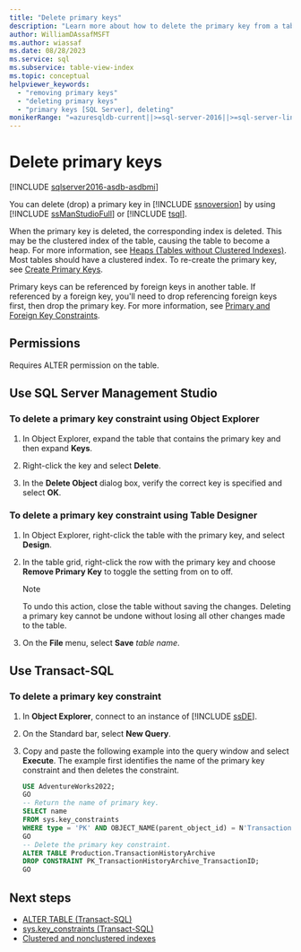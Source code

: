```yaml
---
title: "Delete primary keys"
description: "Learn more about how to delete the primary key from a table in the SQL Server Database Engine."
author: WilliamDAssafMSFT
ms.author: wiassaf
ms.date: 08/28/2023
ms.service: sql
ms.subservice: table-view-index
ms.topic: conceptual
helpviewer_keywords:
  - "removing primary keys"
  - "deleting primary keys"
  - "primary keys [SQL Server], deleting"
monikerRange: "=azuresqldb-current||>=sql-server-2016||>=sql-server-linux-2017||=azuresqldb-mi-current"
---
```

# Delete primary keys

[!INCLUDE [sqlserver2016-asdb-asdbmi](../../includes/applies-to-version/sqlserver2016-asdb-asdbmi.md)]

  You can delete (drop) a primary key in [!INCLUDE [ssnoversion](../../includes/ssnoversion-md.md)] by using [!INCLUDE [ssManStudioFull](../../includes/ssmanstudiofull-md.md)] or [!INCLUDE [tsql](../../includes/tsql-md.md)].

  When the primary key is deleted, the corresponding index is deleted. This may be the clustered index of the table, causing the table to become a heap. For more information, see [Heaps (Tables without Clustered Indexes)](../indexes/heaps-tables-without-clustered-indexes.md). Most tables should have a clustered index. To re-create the primary key, see [Create Primary Keys](create-primary-keys.md).

  Primary keys can be referenced by foreign keys in another table. If referenced by a foreign key, you'll need to drop referencing foreign keys first, then drop the primary key. For more information, see [Primary and Foreign Key Constraints](primary-and-foreign-key-constraints.md).

## <a name="Permissions"></a> Permissions

 Requires ALTER permission on the table.

## <a id="SSMSProcedure"></a> Use SQL Server Management Studio
  
### To delete a primary key constraint using Object Explorer
  
1. In Object Explorer, expand the table that contains the primary key and then expand **Keys**.  
  
1. Right-click the key and select **Delete**.  
  
1. In the **Delete Object** dialog box, verify the correct key is specified and select **OK**.  
  
### To delete a primary key constraint using Table Designer
  
1. In Object Explorer, right-click the table with the primary key, and select **Design**.  
  
1. In the table grid, right-click the row with the primary key and choose **Remove Primary Key** to toggle the setting from on to off.  
  
    > [!NOTE]  
    >  To undo this action, close the table without saving the changes. Deleting a primary key cannot be undone without losing all other changes made to the table.  
  
1. On the **File** menu, select **Save** _table name_.  
  
## <a id="TsqlProcedure"></a> Use Transact-SQL
  
### To delete a primary key constraint
  
1. In **Object Explorer**, connect to an instance of [!INCLUDE [ssDE](../../includes/ssde-md.md)].  
  
1. On the Standard bar, select **New Query**.  
  
1. Copy and paste the following example into the query window and select **Execute**. The example first identifies the name of the primary key constraint and then deletes the constraint.  
  
    ```sql  
    USE AdventureWorks2022;  
    GO  
    -- Return the name of primary key.  
    SELECT name  
    FROM sys.key_constraints  
    WHERE type = 'PK' AND OBJECT_NAME(parent_object_id) = N'TransactionHistoryArchive';  
    GO  
    -- Delete the primary key constraint.  
    ALTER TABLE Production.TransactionHistoryArchive  
    DROP CONSTRAINT PK_TransactionHistoryArchive_TransactionID;   
    GO  
    ```  

## Next steps

- [ALTER TABLE (Transact-SQL)](../../t-sql/statements/alter-table-transact-sql.md)
- [sys.key_constraints (Transact-SQL)](../../relational-databases/system-catalog-views/sys-key-constraints-transact-sql.md)
- [Clustered and nonclustered indexes](../indexes/clustered-and-nonclustered-indexes-described.md)
